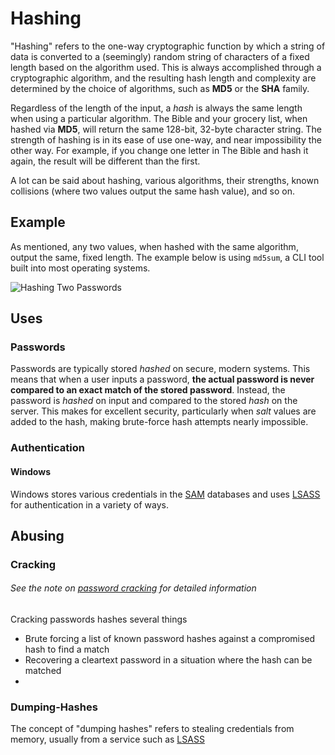 # Hashing
"Hashing" refers to the one-way cryptographic function by which a string of data is converted to a (seemingly) random string of characters of a fixed length based on the algorithm used. This is always accomplished through a cryptographic algorithm, and the resulting hash length and complexity are determined by the choice of algorithms, such as **MD5** or the **SHA** family. 

Regardless of the length of the input, a *hash* is always the same length when using a particular algorithm. The Bible and your grocery list, when hashed via **MD5**, will return the same 128-bit, 32-byte character string. The strength of hashing is in its ease of use one-way, and near impossibility the other way. For example, if you change one letter in The Bible and hash it again, the result will be different than the first. 

A lot can be said about hashing, various algorithms, their strengths, known collisions (where two values output the same hash value), and so on. 

## Example
As mentioned, any two values, when hashed with the same algorithm, output the same, fixed length. The example below is using `md5sum`, a CLI tool built into most operating systems. 

![Hashing Two Passwords](Photos%20(Concepts)/HASHING-MD5-Example.png)

## Uses
### Passwords
Passwords are typically stored *hashed* on secure, modern systems. This means that when a user inputs a password, **the actual password is never compared to an exact match of the stored password**. Instead, the password is *hashed* on input and compared to the stored *hash* on the server. This makes for excellent security, particularly when *salt* values are added to the hash, making brute-force hash attempts nearly impossible. 

### Authentication
#### Windows
Windows stores various credentials in the [SAM](General/Authentication.md#SAM) databases and uses [LSASS](General/Authentication.md#LSASS) for authentication in a variety of ways.

## Abusing
### Cracking
###### See the note on [password cracking](../../Vulnerabilities/Password%20Cracking.md) for detailed information
Cracking passwords hashes several things
- Brute forcing a list of known password hashes against a compromised hash to find a match
- Recovering a cleartext password in a situation where the hash can be matched
-
### Dumping-Hashes
The concept of "dumping hashes" refers to stealing credentials from memory, usually from a service such as [LSASS](General/Authentication.md#LSASS)